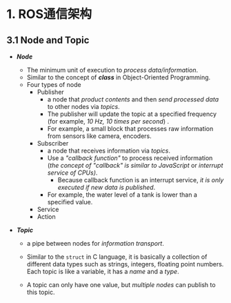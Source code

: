 # 1. ROS通信架构

## 3.1 Node and Topic 

- ***Node***
  - The minimum unit of execution to *process data/information*.
  - Similar to the concept of ***class*** in Object-Oriented Programming.   
  - Four types of node
  	- Publisher
  		- a node that *product contents* and then *send processed data* to other nodes via *topics*. 
  		- The publisher will update the topic at a specified frequency (for example, *10 Hz, 10 times per second*) . 
  		- For example, a small block that processes raw information from sensors like camera, encoders. 
  	- Subscriber
  		- a node that receives information via *topics*.
  		- Use a *"callback function"* to process received information (*the concept of "callback" is similar to JavaScript* or *interrupt service of CPUs)*.   
  			- Because callback function is an interrupt service, *it is only executed if new data is published*. 
  		- For example, the water level of a tank is lower than a specified value.  
  	- Service 
  	- Action 
- ***Topic***
	
	- a pipe between nodes for *information transport*. 
	
	- Similar to the `struct` in C language, it is basically a collection of different data types such as strings, integers, floating point numbers.  Each topic is like a variable, it has a *name* and a *type*. 
	
	- A topic can only have one value, but *multiple nodes* can publish to this topic.
	
		



